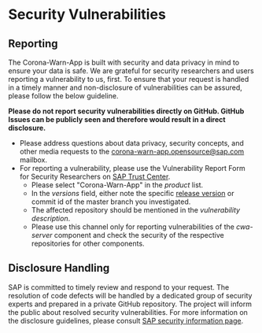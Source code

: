 # Security Vulnerabilities

## Reporting

The Corona-Warn-App is built with security and data privacy in mind to ensure your data is safe. We are grateful for security researchers and users reporting a vulnerability to us, first. To ensure that your request is handled in a timely manner and non-disclosure of vulnerabilities can be assured, please follow the below guideline.

**Please do not report security vulnerabilities directly on GitHub. GitHub Issues can be publicly seen and therefore would result in a direct disclosure.**

* Please address questions about data privacy, security concepts, and other media requests to the corona-warn-app.opensource@sap.com mailbox.
* For reporting a vulnerability, please use the Vulnerability Report Form for Security Researchers on [SAP Trust Center](https://www.sap.com/about/trust-center/incident-management.html).
  * Please select "Corona-Warn-App" in the _product_ list.
  * In the _versions_ field, either note the specific [release version](https://github.com/corona-warn-app/cwa-server/releases) or commit id of the master branch you investigated.
  * The affected repository should be mentioned in the _vulnerability description_.
  * Please use this channel only for reporting vulnerabilities of the _cwa-server_ component and check the security of the respective repositories for other components.

## Disclosure Handling

SAP is committed to timely review and respond to your request. The resolution of code defects will be handled by a dedicated group of security experts and prepared in a private GitHub repository. The project will inform the public about resolved security vulnerabilities. For more information on the disclosure guidelines, please consult [SAP security information page](https://www.sap.com/about/trust-center/security/incident-management.html).
